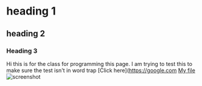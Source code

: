 # heading 1
## heading 2
### Heading 3
Hi this is for the class for programming this page. I am trying to test this to make sure the test isn't in word trap
[Click here](https://google.com
[My file](./responses.txt)
![screenshot](./images/screenshot.png)

